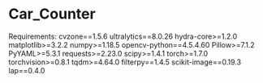 # Car_Counter
 
Requirements:
cvzone==1.5.6
ultralytics==8.0.26
hydra-core>=1.2.0
matplotlib>=3.2.2
numpy>=1.18.5
opencv-python==4.5.4.60
Pillow>=7.1.2
PyYAML>=5.3.1
requests>=2.23.0
scipy>=1.4.1
torch>=1.7.0
torchvision>=0.8.1
tqdm>=4.64.0
filterpy==1.4.5
scikit-image==0.19.3
lap==0.4.0
